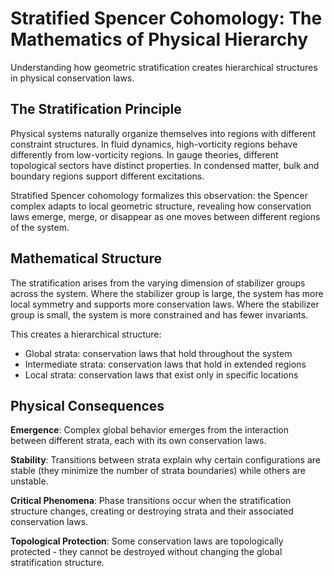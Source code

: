 # Stratified Spencer Cohomology: The Mathematics of Physical Hierarchy

Understanding how geometric stratification creates hierarchical structures in physical conservation laws.

## The Stratification Principle

Physical systems naturally organize themselves into regions with different constraint structures. In fluid dynamics, high-vorticity regions behave differently from low-vorticity regions. In gauge theories, different topological sectors have distinct properties. In condensed matter, bulk and boundary regions support different excitations.

Stratified Spencer cohomology formalizes this observation: the Spencer complex adapts to local geometric structure, revealing how conservation laws emerge, merge, or disappear as one moves between different regions of the system.

## Mathematical Structure

The stratification arises from the varying dimension of stabilizer groups across the system. Where the stabilizer group is large, the system has more local symmetry and supports more conservation laws. Where the stabilizer group is small, the system is more constrained and has fewer invariants.

This creates a hierarchical structure:
- Global strata: conservation laws that hold throughout the system
- Intermediate strata: conservation laws that hold in extended regions
- Local strata: conservation laws that exist only in specific locations

## Physical Consequences

**Emergence**: Complex global behavior emerges from the interaction between different strata, each with its own conservation laws.

**Stability**: Transitions between strata explain why certain configurations are stable (they minimize the number of strata boundaries) while others are unstable.

**Critical Phenomena**: Phase transitions occur when the stratification structure changes, creating or destroying strata and their associated conservation laws.

**Topological Protection**: Some conservation laws are topologically protected - they cannot be destroyed without changing the global stratification structure.
